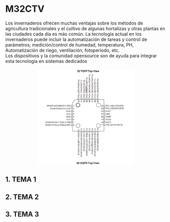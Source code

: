 # M32CTV

<div>Los invernaderos ofrecen muchas ventajas sobre los métodos de agricultura tradicionales y el cultivo de algunas hortalizas y otras plantas en las ciudades cada día es más común. La tecnología actual en los invernaderos puede incluir la automatización de tareas y control de parámetros; medición/control de humedad, temperatura, PH, Automatización de riego, ventilación, fotoperiodo, etc.
<br>
Los dispositivos y la comunidad opensource son de ayuda para integrar esta tecnología en sistemas dedicados</div>
<br>
<div align="center"><img src="./src/atmegaPinout.png" alt="imagen" width="300" height="300"/><br></div>

## 1. TEMA 1 
## 2. TEMA 2
## 3. TEMA 3

